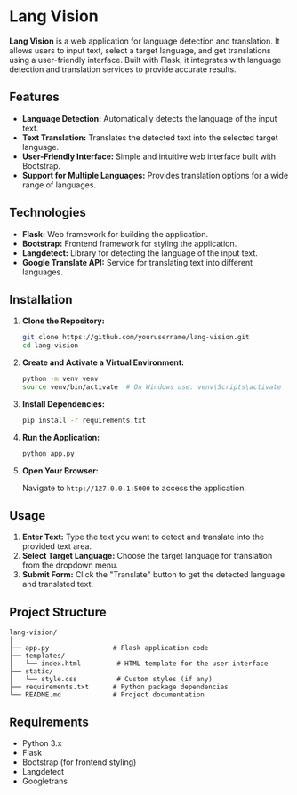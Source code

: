 # Lang Vision

**Lang Vision** is a web application for language detection and translation. It allows users to input text, select a target language, and get translations using a user-friendly interface. Built with Flask, it integrates with language detection and translation services to provide accurate results.

## Features

- **Language Detection:** Automatically detects the language of the input text.
- **Text Translation:** Translates the detected text into the selected target language.
- **User-Friendly Interface:** Simple and intuitive web interface built with Bootstrap.
- **Support for Multiple Languages:** Provides translation options for a wide range of languages.

## Technologies

- **Flask:** Web framework for building the application.
- **Bootstrap:** Frontend framework for styling the application.
- **Langdetect:** Library for detecting the language of the input text.
- **Google Translate API:** Service for translating text into different languages.

## Installation

1. **Clone the Repository:**

    ```bash
    git clone https://github.com/yourusername/lang-vision.git
    cd lang-vision
    ```

2. **Create and Activate a Virtual Environment:**

    ```bash
    python -m venv venv
    source venv/bin/activate  # On Windows use: venv\Scripts\activate
    ```

3. **Install Dependencies:**

    ```bash
    pip install -r requirements.txt
    ```

4. **Run the Application:**

    ```bash
    python app.py
    ```

5. **Open Your Browser:**

    Navigate to `http://127.0.0.1:5000` to access the application.

## Usage

1. **Enter Text:** Type the text you want to detect and translate into the provided text area.
2. **Select Target Language:** Choose the target language for translation from the dropdown menu.
3. **Submit Form:** Click the "Translate" button to get the detected language and translated text.

## Project Structure

```
lang-vision/
│
├── app.py                # Flask application code
├── templates/
│   └── index.html         # HTML template for the user interface
├── static/
│   └── style.css          # Custom styles (if any)
├── requirements.txt      # Python package dependencies
└── README.md             # Project documentation
```

## Requirements

- Python 3.x
- Flask
- Bootstrap (for frontend styling)
- Langdetect
- Googletrans

